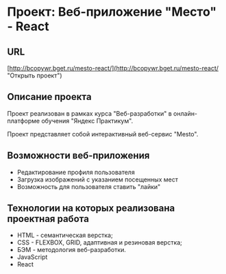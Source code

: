 # Проект: Веб-приложение "Место" - React

## URL

[http://bcopywr.bget.ru/mesto-react/](http://bcopywr.bget.ru/mesto-react/ "Открыть проект")

## Описание проекта

Проект реализован в рамках курса "Веб-разработки" в онлайн-платформе обучения "Яндекс Практикум".

Проект представляет собой интерактивный веб-сервис "Mesto".

## Возможности веб-приложения

- Редактирование профиля пользователя
- Загрузка изображений с указанием посещенных мест
- Возможность для пользователя ставить "лайки"

## Технологии на которых реализована проектная работа

- HTML - семантическая верстка;
- CSS - FLEXBOX, GRID, адаптивная и резиновая верстка;
- БЭМ - методология веб-разработки.
- JavaScript
- React
